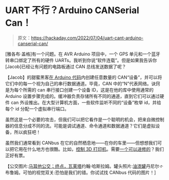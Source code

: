 # UART 不行？Arduino CANSerial Can！

> 原文：<https://hackaday.com/2022/07/04/uart-cant-arduino-canserial-can/>

[雅各布·盖格]有一个问题。在 AVR Arduino 项目中，一个 GPS 单元和一个蓝牙转串口绑定了所有的硬件 UARTs。我听到你说“软件连载”。但是如果我告诉你[Jacob]已经让有问题的电路板通过 CAN 总线发送数据了呢？

【Jacob】的甜蜜黑客[在 Arduino 代码](https://github.com/techie66/CANSerial)内创建任意数量的 CAN“设备”，并可以将它们中的每一个视为自己的串行数据通道。毕竟，CAN 中的“N”代表网络。诀窍是为每个所需的 can 串行接口创建一个设备 ID，这是在他的库中使用通常的 Arduino 设置步骤完成的。缓冲器负责存储所有不同的通道，直到它们可以通过硬件 can 外设推出。在大型计算机方面，一些软件监听不同的“设备”枚举 id，并给每个 id 分配一个虚拟串行端口。

虽然这是一个必要的攻击，但我们可以把它看作是一个聪明的机会，把来自微控制器的信息分成不同的流。可能是调试通道、命令通道和数据通道？它们是虚拟设备，所以疯狂吧！

虽然我们通常看到 CANbus 在它的自然栖息地——在你的车里——但想想我们可以把它用在什么地方也很酷。比如，[控制 3D 打印机](https://hackaday.com/2021/11/03/simplify-3d-printer-wiring-with-can-bus/)。需要[一个可以进修的](https://hackaday.com/2020/07/02/custom-packet-sniffer-is-a-great-way-to-learn-can/)？我们正好有票。

【公交图片:[马耳他公交；终点，瓦莱塔](https://www.flickr.com/photos/43145783@N00/3117107491)约翰·哈斯拉姆。罐头照片:[油漆罐](https://www.flickr.com/photos/61926883@N00/3413845072)丹尼尔·r·布鲁姆。可怕的视觉双关:恐怕是我们的错。你试试找 CANbus 代码的图片！]